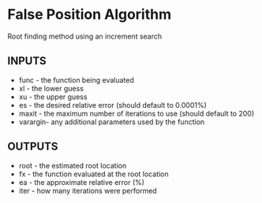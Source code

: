 # False Position Algorithm
Root finding method using an increment search
## INPUTS

* func - the function being evaluated
* xl - the lower guess
* xu - the upper guess
* es - the desired relative error (should default to 0.0001%)
* maxit - the maximum number of iterations to use (should default to 200)
* varargin- any additional parameters used by the function

## OUTPUTS

* root - the estimated root location
* fx - the function evaluated at the root location
* ea - the approximate relative error (%)
* iter - how many iterations were performed
